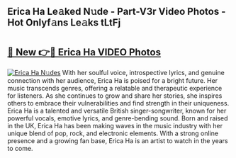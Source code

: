## Erica Ha Le𝚊ked N𝚞de - Part-V3r Video Photos - Hot Onlyf𝚊ns Le𝚊ks tLtFj

# <h2><a href="http://ab79770.deff.icu/?id=Erica+Ha">🔗 New 👉🔴 Erica Ha VIDEO Photos</a></h2>

[![Erica Ha N𝚞des](https://i.imgur.com/rIISA9y.gif)](http://ab79770.deff.icu/?id=Erica+Ha)
With her soulful voice, introspective lyrics, and genuine connection with her audience, Erica Ha is poised for a bright future. Her music transcends genres, offering a relatable and therapeutic experience for listeners. As she continues to grow and share her stories, she inspires others to embrace their vulnerabilities and find strength in their uniqueness. Erica Ha is a talented and versatile British singer-songwriter, known for her powerful vocals, emotive lyrics, and genre-bending sound. Born and raised in the UK, Erica Ha has been making waves in the music industry with her unique blend of pop, rock, and electronic elements. With a strong online presence and a growing fan base, Erica Ha is an artist to watch in the years to come.
